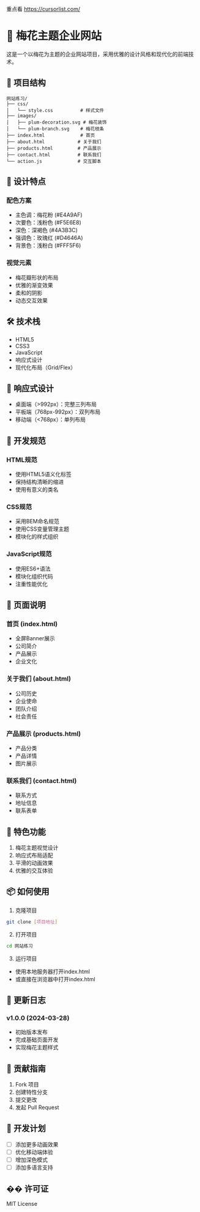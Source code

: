 重点看
https://cursorlist.com/  




# 🌸 梅花主题企业网站

这是一个以梅花为主题的企业网站项目，采用优雅的设计风格和现代化的前端技术。

## 📂 项目结构

```
网站练习/
├── css/
│   └── style.css          # 样式文件
├── images/
│   ├── plum-decoration.svg # 梅花装饰
│   └── plum-branch.svg    # 梅花枝条
├── index.html             # 首页
├── about.html            # 关于我们
├── products.html         # 产品展示
├── contact.html          # 联系我们
└── action.js             # 交互脚本
```

## 🎨 设计特点

### 配色方案
- 主色调：梅花粉 (#E4A9AF)
- 次要色：浅粉色 (#F5E6E8)
- 深色：深褐色 (#4A3B3C)
- 强调色：玫瑰红 (#D4646A)
- 背景色：浅粉白 (#FFF5F6)

### 视觉元素
- 梅花瓣形状的布局
- 优雅的渐变效果
- 柔和的阴影
- 动态交互效果

## 🛠 技术栈

- HTML5
- CSS3
- JavaScript
- 响应式设计
- 现代化布局（Grid/Flex）

## 📱 响应式设计

- 桌面端（>992px）：完整三列布局
- 平板端（768px-992px）：双列布局
- 移动端（<768px）：单列布局

## 🔧 开发规范

### HTML规范
- 使用HTML5语义化标签
- 保持结构清晰的缩进
- 使用有意义的类名

### CSS规范
- 采用BEM命名规范
- 使用CSS变量管理主题
- 模块化的样式组织

### JavaScript规范
- 使用ES6+语法
- 模块化组织代码
- 注重性能优化

## 📄 页面说明

### 首页 (index.html)
- 全屏Banner展示
- 公司简介
- 产品展示
- 企业文化

### 关于我们 (about.html)
- 公司历史
- 企业使命
- 团队介绍
- 社会责任

### 产品展示 (products.html)
- 产品分类
- 产品详情
- 图片展示

### 联系我们 (contact.html)
- 联系方式
- 地址信息
- 联系表单

## 🌟 特色功能

1. 梅花主题视觉设计
2. 响应式布局适配
3. 平滑的动画效果
4. 优雅的交互体验

## 📦 如何使用

1. 克隆项目
```bash
git clone [项目地址]
```

2. 打开项目
```bash
cd 网站练习
```

3. 运行项目
- 使用本地服务器打开index.html
- 或直接在浏览器中打开index.html

## 🔄 更新日志

### v1.0.0 (2024-03-28)
- 初始版本发布
- 完成基础页面开发
- 实现梅花主题样式

## 👥 贡献指南

1. Fork 项目
2. 创建特性分支
3. 提交更改
4. 发起 Pull Request

## 📝 开发计划

- [ ] 添加更多动画效果
- [ ] 优化移动端体验
- [ ] 增加深色模式
- [ ] 添加多语言支持

## �� 许可证

MIT License 